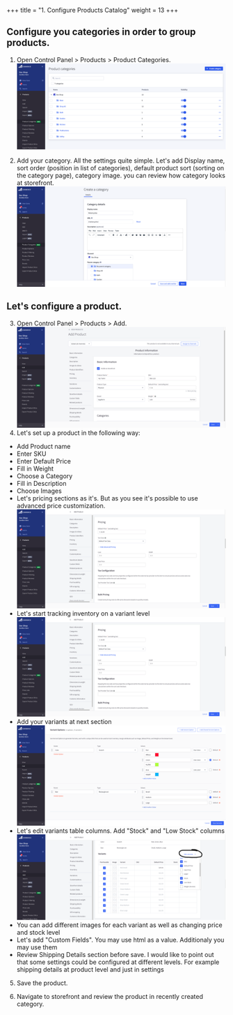 +++
title = "1. Configure Products Catalog"
weight = 13
+++

## Configure you categories in order to group products.

1. Open Control Panel > Products > Product Categories.
   ![](../../static/images/control-panel-product-catalog/1.png)

2. Add your category. All the settings quite simple. Let's add Display name, sort order (position in list of categories), default product sort (sorting on the category page), category image. you can review how category looks at storefront.
   ![](../../static/images/control-panel-product-catalog/2.png)

## Let's configure a product.

3. Open Control Panel > Products > Add.
   ![](../../static/images/control-panel-product-catalog/3.png)
4. Let's set up a product in the following way:

- Add Product name
- Enter SKU
- Enter Default Price
- Fill in Weight
- Choose a Category
- Fill in Description
- Choose Images
- Let's pricing sections as it's. But as you see it's possible to use advanced price customization.
  ![](../../static/images/control-panel-product-catalog/4.png)
- Let's start tracking inventory on a variant level
  ![](../../static/images/control-panel-product-catalog/5.png)
- Add your variants at next section
  ![](../../static/images/control-panel-product-catalog/6.png)
- Let's edit variants table columns. Add "Stock" and "Low Stock" columns
  ![](../../static/images/control-panel-product-catalog/7.png)
- You can add different images for each variant as well as changing price and stock level
- Let's add "Custom Fields". You may use html as a value. Additionaly you may use them
- Review Shipping Details section before save. I would like to point out that some settings could be configured at different levels. For example shipping details at product level and just in settings

5. Save the product.

6. Navigate to storefront and review the product in recently created category.
